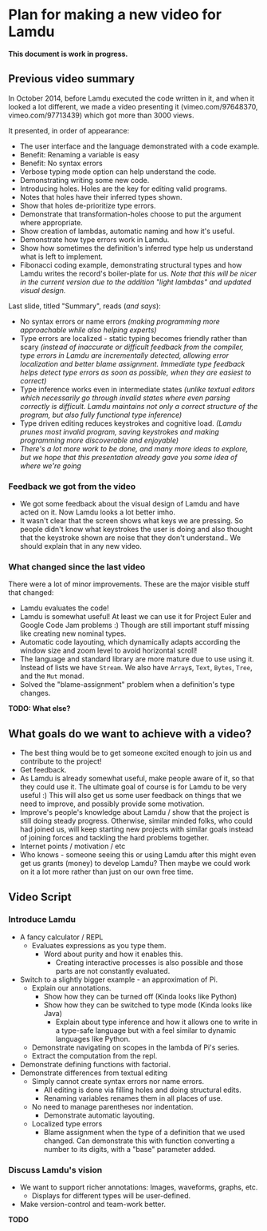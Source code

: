 # Plan for making a new video for Lamdu

**This document is work in progress.**

## Previous video summary

In October 2014, before Lamdu executed the code written in it, and when it looked a lot different, we made a video presenting it (vimeo.com/97648370, vimeo.com/97713439) which got more than 3000 views.

It presented, in order of appearance:

* The user interface and the language demonstrated with a code example.
 * Benefit: Renaming a variable is easy
 * Benefit: No syntax errors
 * Verbose typing mode option can help understand the code.
* Demonstrating writing some new code.
 * Introducing holes. Holes are the key for editing valid programs.
 * Notes that holes have their inferred types shown.
 * Show that holes de-prioritize type errors.
 * Demonstrate that transformation-holes choose to put the argument where appropriate.
 * Show creation of lambdas, automatic naming and how it's useful.
 * Demonstrate how type errors work in Lamdu.
 * Show how sometimes the definition's inferred type help us understand what is left to implement.
* Fibonacci coding example, demonstrating structural types and how Lamdu writes the record's boiler-plate for us. *Note that this will be nicer in the current version due to the addition "light lambdas" and updated visual design.*

Last slide, titled "Summary", reads (*and says*):
* No syntax errors or name errors *(making programming more approachable while also helping experts)*
* Type errors are localized - static typing becomes friendly rather than scary *(instead of inaccurate or difficult feedback from the compiler, type errors in Lamdu are incrementally detected, allowing error localization and better blame assignment. Immediate type feedback helps detect type errors as soon as possible, when they are easiest to correct)*
* Type inference works even in intermediate states *(unlike textual editors which necessarily go through invalid states where even parsing correctly is difficult. Lamdu maintains not only a correct structure of the program, but also fully functional type inference)*
* Type driven editing reduces keystrokes and cognitive load. *(Lamdu prunes most invalid program, saving keystrokes and making programming more discoverable and enjoyable)*
* *There's a lot more work to be done, and many more ideas to explore, but we hope that this presentation already gave you some idea of where we're going*

### Feedback we got from the video

* We got some feedback about the visual design of Lamdu and have acted on it. Now Lamdu looks a lot better imho.
* It wasn't clear that the screen shows what keys we are pressing. So people didn't know what keystrokes the user is doing and also thought that the keystroke shown are noise that they don't understand.. We should explain that in any new video.

### What changed since the last video

There were a lot of minor improvements.
These are the major visible stuff that changed:

* Lamdu evaluates the code!
* Lamdu is somewhat useful! At least we can use it for Project Euler and Google Code Jam problems :) Though are still important stuff missing like creating new nominal types.
* Automatic code layouting, which dynamically adapts according the window size and zoom level to avoid horizontal scroll!
* The language and standard library are more mature due to use using it. Instead of lists we have `Stream`. We also have `Array`s, `Text`, `Bytes`, `Tree`, and the `Mut` monad.
* Solved the "blame-assignment" problem when a definition's type changes.

**TODO: What else?**

## What goals do we want to achieve with a video? ##

* The best thing would be to get someone excited enough to join us and contribute to the project!
* Get feedback.
* As Lamdu is already somewhat useful, make people aware of it, so that they could use it. The ultimate goal of course is for Lamdu to be very useful :) This will also get us some user feedback on things that we need to improve, and possibly provide some motivation.
* Improve's people's knowledge about Lamdu / show that the project is still doing steady progress. Otherwise, similar minded folks, who could had joined us, will keep starting new projects with similar goals instead of joining forces and tackling the hard problems together.
* Internet points / motivation / etc
* Who knows - someone seeing this or using Lamdu after this might even get us grants (money) to develop Lamdu? Then maybe we could work on it a lot more rather than just on our own free time.

## Video Script ##

### Introduce Lamdu ###

* A fancy calculator / REPL
  * Evaluates expressions as you type them.
    * Word about purity and how it enables this.
      * Creating interactive processes is also possible and those parts are not constantly evaluated.
* Switch to a slightly bigger example - an approximation of Pi.
  * Explain our annotations.
    * Show how they can be turned off (Kinda looks like Python)
    * Show how they can be switched to type mode (Kinda looks like Java)
      * Explain about type inference and how it allows one to write in a type-safe language but with a feel similar to dynamic languages like Python.
  * Demonstrate navigating on scopes in the lambda of Pi's series.
  * Extract the computation from the repl.
* Demonstrate defining functions with factorial.
* Demonstrate differences from textual editing
  * Simply cannot create syntax errors nor name errors.
    * All editing is done via filling holes and doing structural edits.
    * Renaming variables renames them in all places of use.
  * No need to manage parentheses nor indentation.
    * Demonstrate automatic layouting.
  * Localized type errors
    * Blame assignment when the type of a definition that we used changed. Can demonstrate this with function converting a number to its digits, with a "base" parameter added.

### Discuss Lamdu's vision ###

* We want to support richer annotations: Images, waveforms, graphs, etc.
  * Displays for different types will be user-defined.
* Make version-control and team-work better.

**TODO**
